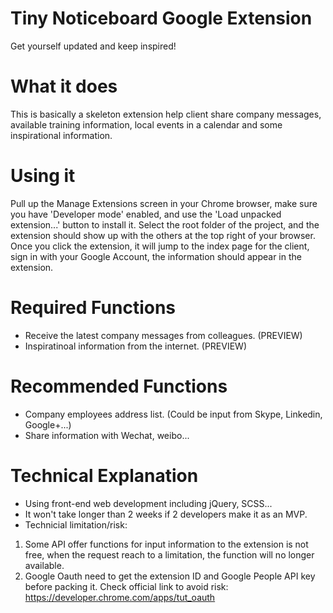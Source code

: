 # Tiny Noticeboard Google Extension
Get yourself updated and keep inspired!


# What it does
This is basically a skeleton extension help client share company messages, available training information, local events in a calendar and some inspirational information.

# Using it
Pull up the Manage Extensions screen in your Chrome browser, make sure you have 'Developer mode' enabled, and use the 'Load unpacked extension...' button to install it. Select the root folder of the project, and the extension should show up with the others at the top right of your browser. Once you click the extension, it will jump to the index page for the client, sign in with your Google Account, the information should appear in the extension.

# Required Functions
* Receive the latest company messages from colleagues. (PREVIEW)
* Inspiratinoal information from the internet. (PREVIEW)

# Recommended Functions
* Company employees address list. (Could be input from Skype, Linkedin, Google+...)
* Share information with Wechat, weibo...

# Technical Explanation
* Using front-end web development including jQuery, SCSS...
* It won't take longer than 2 weeks if 2 developers make it as an MVP.
* Technicial limitation/risk: 
1. Some API offer functions for input information to the extension is not free, when the request reach to 
a limitation, the function will no longer available.
2. Google Oauth need to get the extension ID and Google People API key before packing it. Check official link to avoid risk: https://developer.chrome.com/apps/tut_oauth 
